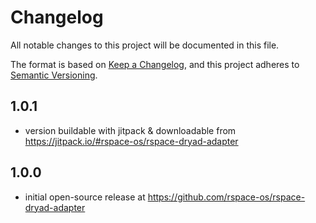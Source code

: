 # Changelog
All notable changes to this project will be documented in this file.

The format is based on [Keep a Changelog](https://keepachangelog.com/en/1.0.0/),
and this project adheres to [Semantic Versioning](https://semver.org/spec/v2.0.0.html).

## 1.0.1

- version buildable with jitpack & downloadable from https://jitpack.io/#rspace-os/rspace-dryad-adapter

## 1.0.0

- initial open-source release at https://github.com/rspace-os/rspace-dryad-adapter
